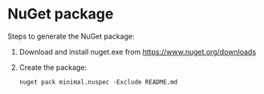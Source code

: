 NuGet package
=============

Steps to generate the NuGet package:

1. Download and install nuget.exe from https://www.nuget.org/downloads

2. Create the package:

       nuget pack minimal.nuspec -Exclude README.md
